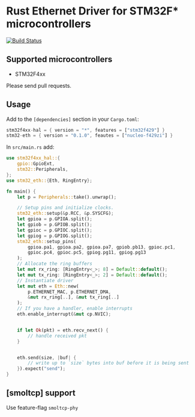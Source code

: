 # Rust Ethernet Driver for STM32F* microcontrollers

[![Build Status](https://travis-ci.org/astro/stm32-eth.svg?branch=master)](https://travis-ci.org/astro/stm32-eth)

## Supported microcontrollers

* STM32F4xx

Please send pull requests.


## Usage

Add to the `[dependencies]` section in your `Cargo.toml`:
```rust
stm32f4xx-hal = { version = "*", features = ["stm32f429"] }
stm32-eth = { version = "0.1.0", feautes = ["nucleo-f429zi"] }
```

In `src/main.rs` add:
```rust
use stm32f4xx_hal::{
    gpio::GpioExt,
    stm32::Peripherals,
};
use stm32_eth::{Eth, RingEntry};

fn main() {
    let p = Peripherals::take().unwrap();

    // Setup pins and initialize clocks.
    stm32_eth::setup(&p.RCC, &p.SYSCFG);
    let gpioa = p.GPIOA.split();
    let gpiob = p.GPIOB.split();
    let gpioc = p.GPIOC.split();
    let gpiog = p.GPIOG.split();
    stm32_eth::setup_pins(
        gpioa.pa1, gpioa.pa2, gpioa.pa7, gpiob.pb13, gpioc.pc1,
        gpioc.pc4, gpioc.pc5, gpiog.pg11, gpiog.pg13
    );
    // Allocate the ring buffers
    let mut rx_ring: [RingEntry<_>; 8] = Default::default();
    let mut tx_ring: [RingEntry<_>; 2] = Default::default();
    // Instantiate driver
    let mut eth = Eth::new(
        p.ETHERNET_MAC, p.ETHERNET_DMA,
        &mut rx_ring[..], &mut tx_ring[..]
    );
    // If you have a handler, enable interrupts
    eth.enable_interrupt(&mut cp.NVIC);


    if let Ok(pkt) = eth.recv_next() {
        // handle received pkt
    }


    eth.send(size, |buf| {
        // write up to `size` bytes into buf before it is being sent
    }).expect("send");
}
```

## [smoltcp] support

Use feature-flag `smoltcp-phy`
